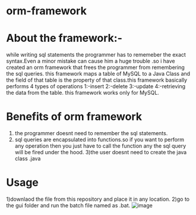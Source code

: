# orm-framework
# About the framework:-
while writing sql statements the programmer  has to rememeber the exact syntax.Even a minor mistake can cause him a huge trouble .so i have created an orm framework
that frees the programmer from remembering the sql queries. this framework maps a table of MySQL to a Java Class and the  field of that table is the property of that class.this framework basically  performs 4 types of operations 
1:-insert
2:-delete
3:-update
4:-retrieving the data from the table.
this framework works only for MySQL.

# Benefits of orm framework
1) the programmer doesnt need to remember the sql statements.
2) sql queries are encapsulated into functions.so if you want to perform any operation then you just have to call the function any the sql query will be fired under the hood.
3)the user doesnt need to create the java class .java 

# Usage
1)downlaod the  file from this repository and place it in any location.
2)go to the gui folder and run the batch file named as .bat.
![image](https://user-images.githubusercontent.com/66680113/87184156-1e5ebf00-c305-11ea-84e8-c51ca5c376fe.png)







